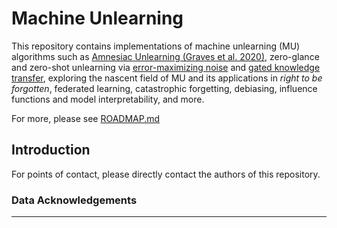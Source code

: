 # Machine Unlearning

This repository contains implementations of machine unlearning (MU) algorithms such as [Amnesiac Unlearning (Graves et al. 2020)](https://arxiv.org/abs/2010.10981), zero-glance and zero-shot unlearning via [error-maximizing noise](https://arxiv.org/abs/2111.08947) and [gated knowledge transfer](https://arxiv.org/abs/2201.05629), exploring the nascent field of MU and its applications in _right to be forgotten_, federated learning, catastrophic forgetting, debiasing, influence functions and model interpretability, and more.

For more, please see [ROADMAP.md](ROADMAP.md)

## Introduction

For points of contact, please directly contact the authors of this repository.

### Data Acknowledgements

---
